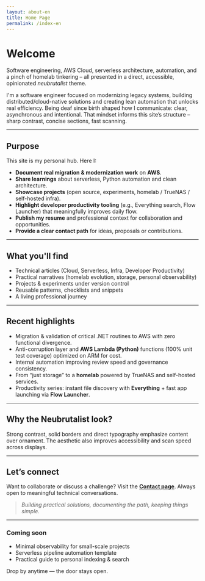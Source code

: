 ```yaml
---
layout: about-en
title: Home Page
permalink: /index-en
---
```


# Welcome

Software engineering, AWS Cloud, serverless architecture, automation, and a pinch of homelab tinkering – all presented in a direct, accessible, opinionated *neubrutalist* theme.

I'm a software engineer focused on modernizing legacy systems, building distributed/cloud-native solutions and creating lean automation that unlocks real efficiency. Being deaf since birth shaped how I communicate: clear, asynchronous and intentional. That mindset informs this site’s structure – sharp contrast, concise sections, fast scanning.

---
## Purpose
This site is my personal hub. Here I:

- **Document real migration & modernization work** on **AWS**.
- **Share learnings** about serverless, Python automation and clean architecture.
- **Showcase projects** (open source, experiments, homelab / TrueNAS / self-hosted infra).
- **Highlight developer productivity tooling** (e.g., Everything search, Flow Launcher) that meaningfully improves daily flow.
- **Publish my resume** and professional context for collaboration and opportunities.
- **Provide a clear contact path** for ideas, proposals or contributions.

---
## What you'll find
- Technical articles (Cloud, Serverless, Infra, Developer Productivity)
- Practical narratives (homelab evolution, storage, personal observability)
- Projects & experiments under version control
- Reusable patterns, checklists and snippets
- A living professional journey

---
## Recent highlights
- Migration & validation of critical .NET routines to AWS with zero functional divergence.
- Anti-corruption layer and **AWS Lambda (Python)** functions (100% unit test coverage) optimized on ARM for cost.
- Internal automation improving review speed and governance consistency.
- From “just storage” to a **homelab** powered by TrueNAS and self-hosted services.
- Productivity series: instant file discovery with **Everything** + fast app launching via **Flow Launcher**.

---
## Why the Neubrutalist look?
Strong contrast, solid borders and direct typography emphasize content over ornament. The aesthetic also improves accessibility and scan speed across displays.

---
## Let’s connect
Want to collaborate or discuss a challenge? Visit the **[Contact page](/contact-en)**. Always open to meaningful technical conversations.

> *Building practical solutions, documenting the path, keeping things simple.*

---
### Coming soon
- Minimal observability for small-scale projects
- Serverless pipeline automation template
- Practical guide to personal indexing & search

Drop by anytime — the door stays open.
